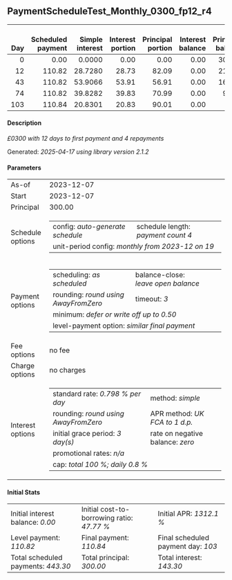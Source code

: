 <h2>PaymentScheduleTest_Monthly_0300_fp12_r4</h2>
<table>
    <thead style="vertical-align: bottom;">
        <th style="text-align: right;">Day</th>
        <th style="text-align: right;">Scheduled payment</th>
        <th style="text-align: right;">Simple interest</th>
        <th style="text-align: right;">Interest portion</th>
        <th style="text-align: right;">Principal portion</th>
        <th style="text-align: right;">Interest balance</th>
        <th style="text-align: right;">Principal balance</th>
        <th style="text-align: right;">Total simple interest</th>
        <th style="text-align: right;">Total interest</th>
        <th style="text-align: right;">Total principal</th>
    </thead>
    <tr style="text-align: right;">
        <td class="ci00">0</td>
        <td class="ci01" style="white-space: nowrap;">0.00</td>
        <td class="ci02">0.0000</td>
        <td class="ci03">0.00</td>
        <td class="ci04">0.00</td>
        <td class="ci05">0.00</td>
        <td class="ci06">300.00</td>
        <td class="ci07">0.0000</td>
        <td class="ci08">0.00</td>
        <td class="ci09">0.00</td>
    </tr>
    <tr style="text-align: right;">
        <td class="ci00">12</td>
        <td class="ci01" style="white-space: nowrap;">110.82</td>
        <td class="ci02">28.7280</td>
        <td class="ci03">28.73</td>
        <td class="ci04">82.09</td>
        <td class="ci05">0.00</td>
        <td class="ci06">217.91</td>
        <td class="ci07">28.7280</td>
        <td class="ci08">28.73</td>
        <td class="ci09">82.09</td>
    </tr>
    <tr style="text-align: right;">
        <td class="ci00">43</td>
        <td class="ci01" style="white-space: nowrap;">110.82</td>
        <td class="ci02">53.9066</td>
        <td class="ci03">53.91</td>
        <td class="ci04">56.91</td>
        <td class="ci05">0.00</td>
        <td class="ci06">161.00</td>
        <td class="ci07">82.6346</td>
        <td class="ci08">82.64</td>
        <td class="ci09">139.00</td>
    </tr>
    <tr style="text-align: right;">
        <td class="ci00">74</td>
        <td class="ci01" style="white-space: nowrap;">110.82</td>
        <td class="ci02">39.8282</td>
        <td class="ci03">39.83</td>
        <td class="ci04">70.99</td>
        <td class="ci05">0.00</td>
        <td class="ci06">90.01</td>
        <td class="ci07">122.4628</td>
        <td class="ci08">122.47</td>
        <td class="ci09">209.99</td>
    </tr>
    <tr style="text-align: right;">
        <td class="ci00">103</td>
        <td class="ci01" style="white-space: nowrap;">110.84</td>
        <td class="ci02">20.8301</td>
        <td class="ci03">20.83</td>
        <td class="ci04">90.01</td>
        <td class="ci05">0.00</td>
        <td class="ci06">0.00</td>
        <td class="ci07">143.2929</td>
        <td class="ci08">143.30</td>
        <td class="ci09">300.00</td>
    </tr>
</table>
<h4>Description</h4>
<p><i>£0300 with 12 days to first payment and 4 repayments</i></p>
<p>Generated: <i>2025-04-17 using library version 2.1.2</i></p>
<h4>Parameters</h4>
<table>
    <tr>
        <td>As-of</td>
        <td>2023-12-07</td>
    </tr>
    <tr>
        <td>Start</td>
        <td>2023-12-07</td>
    </tr>
    <tr>
        <td>Principal</td>
        <td>300.00</td>
    </tr>
    <tr>
        <td>Schedule options</td>
        <td>
            <table>
                <tr>
                    <td>config: <i>auto-generate schedule</i></td>
                    <td>schedule length: <i><i>payment count</i> 4</i></td>
                </tr>
                <tr>
                    <td colspan="2" style="white-space: nowrap;">unit-period config: <i>monthly from 2023-12 on 19</i></td>
                </tr>
            </table>
        </td>
    </tr>
    <tr>
        <td>Payment options</td>
        <td>
            <table>
                <tr>
                    <td>scheduling: <i>as scheduled</i></td>
                    <td>balance-close: <i>leave&nbsp;open&nbsp;balance</i></td>
                </tr>
                <tr>
                    <td>rounding: <i>round using AwayFromZero</i></td>
                    <td>timeout: <i>3</i></td>
                </tr>
                <tr>
                    <td colspan='2'>minimum: <i>defer&nbsp;or&nbsp;write&nbsp;off&nbsp;up&nbsp;to&nbsp;0.50</i></td>
                </tr>
                <tr>
                    <td colspan='2'>level-payment option: <i>similar&nbsp;final&nbsp;payment</i></td>
                </tr>
            </table>
        </td>
    </tr>
    <tr>
        <td>Fee options</td>
        <td>no fee
        </td>
    </tr>
    <tr>
        <td>Charge options</td>
        <td>no charges
        </td>
    </tr>
    <tr>
        <td>Interest options</td>
        <td>
            <table>
                <tr>
                    <td>standard rate: <i>0.798 % per day</i></td>
                    <td>method: <i>simple</i></td>
                </tr>
                <tr>
                    <td>rounding: <i>round using AwayFromZero</i></td>
                    <td>APR method: <i>UK FCA to 1 d.p.</i></td>
                </tr>
                <tr>
                    <td>initial grace period: <i>3 day(s)</i></td>
                    <td>rate on negative balance: <i>zero</i></td>
                </tr>
                <tr>
                    <td colspan="2">promotional rates: <i><i>n/a</i></i></td>
                </tr>
                <tr>
                    <td colspan="2">cap: <i>total 100 %; daily 0.8 %</td>
                </tr>
            </table>
        </td>
    </tr>
</table>
<h4>Initial Stats</h4>
<table>
    <tr>
        <td>Initial interest balance: <i>0.00</i></td>
        <td>Initial cost-to-borrowing ratio: <i>47.77 %</i></td>
        <td>Initial APR: <i>1312.1 %</i></td>
    </tr>
    <tr>
        <td>Level payment: <i>110.82</i></td>
        <td>Final payment: <i>110.84</i></td>
        <td>Final scheduled payment day: <i>103</i></td>
    </tr>
    <tr>
        <td>Total scheduled payments: <i>443.30</i></td>
        <td>Total principal: <i>300.00</i></td>
        <td>Total interest: <i>143.30</i></td>
    </tr>
</table>

